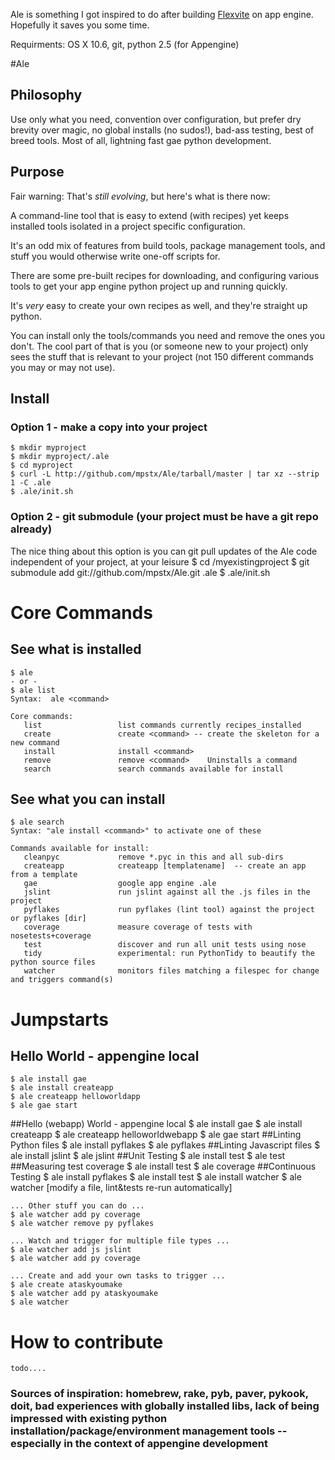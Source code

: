 Ale is something I got inspired to do after building [Flexvite](http://www.flexvite.com "Flexvite") on app engine.   Hopefully it saves you some time.

Requirments:  OS X 10.6, git, python 2.5 (for Appengine)

#Ale 
## Philosophy
Use only what you need, convention over configuration, but prefer dry brevity over magic, no global installs (no sudos!), bad-ass testing, best of breed tools.  Most of all, lightning fast gae python development.

## Purpose
Fair warning:  That's _still evolving_, but here's what is there now:

A command-line tool that is easy to extend (with recipes) yet keeps installed tools isolated in a project specific configuration.  

It's an odd mix of features from build tools, package management tools, and stuff you would otherwise write one-off scripts for.

There are some pre-built recipes for downloading, and configuring various tools to get your app engine python project up and 
running quickly.

It's _very_ easy to create your own recipes as well, and they're straight up python.

You can install only the tools/commands you need and remove the ones you don't.  The cool part of that is you 
(or someone new to your project) only sees the stuff that is relevant to your project (not 150 different commands 
you may or may not use).

## Install
### Option 1 - make a copy into your project
    $ mkdir myproject
    $ mkdir myproject/.ale
    $ cd myproject
    $ curl -L http://github.com/mpstx/Ale/tarball/master | tar xz --strip 1 -C .ale
    $ .ale/init.sh

### Option 2 - git submodule (your project must be have a git repo already)
The nice thing about this option is you can git pull updates of the Ale code independent of your project, at your leisure
    $ cd /myexistingproject
    $ git submodule add git://github.com/mpstx/Ale.git .ale
    $ .ale/init.sh
    
# Core Commands
## See what is installed
    $ ale
    - or - 
    $ ale list
    Syntax:  ale <command>

    Core commands:
       list                 list commands currently recipes_installed
       create               create <command> -- create the skeleton for a new command
       install              install <command>
       remove               remove <command>    Uninstalls a command
       search               search commands available for install
    
## See what you can install
    $ ale search
    Syntax: "ale install <command>" to activate one of these

    Commands available for install:
       cleanpyc             remove *.pyc in this and all sub-dirs
       createapp            createapp [templatename]  -- create an app from a template
       gae                  google app engine .ale
       jslint               run jslint against all the .js files in the project
       pyflakes             run pyflakes (lint tool) against the project or pyflakes [dir]
       coverage             measure coverage of tests with nosetests+coverage
       test                 discover and run all unit tests using nose
       tidy                 experimental: run PythonTidy to beautify the python source files
       watcher              monitors files matching a filespec for change and triggers command(s)
    
# Jumpstarts
## Hello World - appengine local
    $ ale install gae
    $ ale install createapp
    $ ale createapp helloworldapp
    $ ale gae start

##Hello (webapp) World - appengine local
    $ ale install gae
    $ ale install createapp
    $ ale createapp helloworldwebapp
    $ ale gae start
##Linting Python files
    $ ale install pyflakes
    $ ale pyflakes
##Linting Javascript files
    $ ale install jslint
    $ ale jslint
##Unit Testing
    $ ale install test
    $ ale test
##Measuring test coverage
    $ ale install test
    $ ale coverage
##Continuous Testing
    $ ale install pyflakes
    $ ale install test
    $ ale install watcher
    $ ale watcher
    [modify a file, lint&tests re-run automatically]
    
    ... Other stuff you can do ...
    $ ale watcher add py coverage
    $ ale watcher remove py pyflakes
    
    ... Watch and trigger for multiple file types ...
    $ ale watcher add js jslint
    $ ale watcher add py coverage

    ... Create and add your own tasks to trigger ...
    $ ale create ataskyoumake
    $ ale watcher add py ataskyoumake
    $ ale watcher
    
# How to contribute
    todo....

### Sources of inspiration: homebrew, rake, pyb, paver, pykook, doit, bad experiences with globally installed libs, lack of being impressed with existing python installation/package/environment management tools -- especially in the context of appengine development